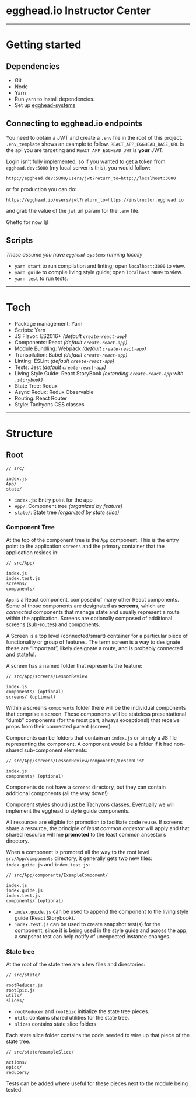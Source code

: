 # egghead.io Instructor Center

---

# Getting started

## Dependencies

- Git
- Node
- Yarn
- Run `yarn` to install dependencies.
- Set up [egghead-systems](https://github.com/eggheadio/egghead-systems)

## Connecting to egghead.io endpoints

You need to obtain a JWT and create a `.env` file in the root of this project. `.env_template` shows an example to 
follow. `REACT_APP_EGGHEAD_BASE_URL` is the api you are targeting and `REACT_APP_EGGHEAD_JWT` is **your** JWT.

Login isn't fully implemented, so if you wanted to get a token from `egghead.dev:5000` (my local server is this), you
would follow:

`http://egghead.dev:5000/users/jwt?return_to=http://localhost:3000`

or for production you can do:

`https://egghead.io/users/jwt?return_to=https://instructor.egghead.io`

and grab the value of the `jwt` url param for the `.env` file.

Ghetto for now 😄

## Scripts

_These assume you have `egghead-systems` running locally_

- `yarn start` to run compilation and linting; open `localhost:3000` to view.
- `yarn guide` to compile living style guide; open `localhost:9009` to view.
- `yarn test` to run tests.

---

# Tech

- Package management: Yarn
- Scripts: Yarn
- JS Flavor: ES2016+ _(default `create-react-app`)_
- Components: React _(default `create-react-app`)_
- Module Bundling: Webpack _(default `create-react-app`)_
- Transpilation: Babel _(default `create-react-app`)_
- Linting: ESLint _(default `create-react-app`)_
- Tests: Jest _(default `create-react-app`)_
- Living Style Guide: React StoryBook _(extending `create-react-app` with `.storybook`)_
- State Tree: Redux
- Async Redux: Redux Observable
- Routing: React Router
- Style: Tachyons CSS classes

---

# Structure

## Root

```
// src/

index.js
App/
state/
```

- `index.js`: Entry point for the app
- `App/`: Component tree _(organized by feature)_
- `state/`: State tree _(organized by state slice)_

### Component Tree

At the top of the component tree is the `App` component. This is the entry point to the application `screens` and the primary container that the application resides in:

```
// src/App/

index.js
index.test.js
screens/
components/
```

`App` is a React component, composed of many other React components. Some of those components are designated as **screens**, which are _connected_ components that manage state and usually represent a route within the application. Screens are optionally composed of additional screens (sub-routes) and components.

A Screen is a top level (connected/smart) container for a particular piece of functionality or group of features. The term screen is a way to designate these are “important”, likely designate a route, and is probably connected and stateful.

A screen has a named folder that represents the feature:

```
// src/App/screens/LessonReview

index.js
components/ (optional)
screens/ (optional)
```

Within a screen’s `components` folder there will be the individual components that comprise a screen. These components will be stateless presentational “dumb” components (for the most part, always exceptions!) that receive props from their connected parent (screen).

Components can be folders that contain an `index.js` or simply a JS file representing the component. A component would be a folder if it had non-shared sub-component elements:

```
// src/App/screens/LessonReview/components/LessonList

index.js
components/ (optional)
```

Components do not have a `screens` directory, but they can contain additional components (all the way down!)

Component styles should just be Tachyons classes. Eventually we will implement the egghead.io style guide components.

All resources are eligible for promotion to facilitate code reuse. If screens share a resource, the principle of _least common ancestor_ will apply and that shared resource will me **promoted** to the least common ancestor’s directory.

When a component is promoted all the way to the root level `src/App/components` directory, it generally gets two new files: `index.guide.js` and `index.test.js`:

```
// src/App/components/ExampleComponent/

index.js
index.guide.js
index.test.js
components/ (optional)
```

- `index.guide.js` can be used to append the component to the living style guide (React Storybook).
- `index.test.js` can be used to create snapshot test(s) for the component; since it is being used in the style guide and across the app, a snapshot test can help notify of unexpected instance changes.

### State tree

At the root of the state tree are a few files and directories:

```
// src/state/

rootReducer.js
rootEpic.js
utils/
slices/
```

- `rootReducer` and `rootEpic` initialize the state tree pieces.
- `utils` contains shared utilities for the state tree.
- `slices` contains state slice folders.

Each state slice folder contains the code needed to wire up that piece of the state tree.

```
// src/state/exampleSlice/

actions/
epics/
reducers/
```

Tests can be added where useful for these pieces next to the module being tested. 
